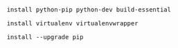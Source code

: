 <pre>
 install python-pip python-dev build-essential

 install virtualenv virtualenvwrapper

 install --upgrade pip
</pre>
